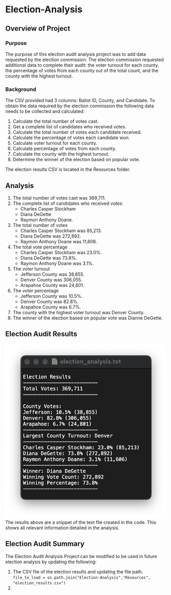 # Election-Analysis
## Overview of Project
### Purpose
The purpose of this election audit analysis project was to add data requested by the election commission. The election commission requested additional data to complete their audit: the voter turnout for each county, the percentage of votes from each county out of the total count, and the county with the highest turnout.

### Background
The CSV provided had 3 columns: Ballot ID, County, and Candidate. To obtain the data required by the election commission the following data needs to be collected and calculated:

1. Calculate the total number of votes cast.
2. Get a complete list of candidates who received votes.
3. Calculate the total number of votes each candidate received.
4. Calculate the percentage of votes each candidate won.
5. Calculate voter turnout for each county.
6. Calculate percentage of votes from each county.
7. Calculate the county with the highest turnout.
8. Determine the winner of the election based on popular vote.

The election results CSV is located in the Resources folder.

## Analysis

1.  The total number of votes cast was 369,711.
2.  The complete list of candidates who received votes:
    * Charles Casper Stockham
    * Diana DeGette
    * Raymon Anthony Doane.
4.  The total number of votes 
    * Charles Casper Stockham was 85,213. 
    * Diana DeGette was 272,892. 
    * Raymon Anthony Doane was 11,606.
5.  The total vote percentage
    * Charles Casper Stockham was 23.0%. 
    * Diana DeGette was 73.8%. 
    * Raymon Anthony Doane was 3.1%.
6.  The voter turnout
    * Jefferson County was 38,855.
    * Denver County was 306,055.
    * Arapahoe County was 24,801.
7.  The voter percentage
    * Jefferson County was 10.5%.
    * Denver County was 82.8%.
    * Arapahoe County was 6.7%.
8.  The county with the highest voter turnout was Denver County.
9.  The winner of the election based on popular vote was Dianne DeGette. 

  

## Election Audit Results
![Election Analysis Results](Analysis/election_analysis.png)
The results above are a snippet of the text file created in the code. This shows all relevant information detailed in the analysis. 

## Election Audit Summary
The Election Audit Analysis Project can be modified to be used in future election analysis by updating the following:
1. The CSV file of the election results and updating the file path.
`file_to_load = os.path.join("Election-Analysis","Resources", "election_results.csv")`
2. 
